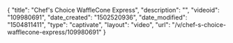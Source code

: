 {
    "title": "Chef's Choice WaffleCone Express",
    "description": "",
    "videoid": "109980691",
    "date_created": "1502520936",
    "date_modified": "1504811411",
    "type": "captivate",
    "layout": "video",
    "url": "\/v\/chef-s-choice-wafflecone-express\/109980691"
}